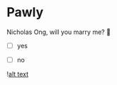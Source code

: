 # Pawly

Nicholas Ong, will you marry me? 💍
- [ ] yes
- [ ] no


\![alt text](https://www.pinterest.com/pin/688698968001920154/)
